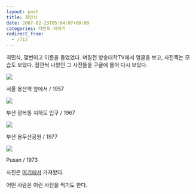 ```yaml
---
layout: post
title: 최민식
date: 2007-02-23T05:04:07+00:00
categories: 타인의-이야기
redirect_from:
  - /712
---
```


최민식, 몇번이고 이름을 들었었다. 며칠전 방송대학TV에서 얼굴을 보고, 사진찍는 모습도 보았다. 잠깐씩 나왔던 그 사진들을 구글에 물어 다시 보았다.

<img src="http://cfs5.tistory.com/image/4/tistory/2008/03/11/14/14/47d6152978db2" />

서울 용산역 앞에서 / 1957 

<img src="http://da-arts.knaa.or.kr/arts_images/arts/P0000450_0040.jpg" />

부산 광복동 지하도 입구 / 1967

 

<img src="http://da-arts.knaa.or.kr/arts_images/arts/P0000450_0056.jpg" />

부산 용두산공원 / 1977

 

<img src="http://da-arts.knaa.or.kr/arts_images/arts/P0000450_0053.jpg" />

Pusan / 1973

 

사진은 <a href="http://da-arts.knaa.or.kr/da/arts/detailArts.do?CONTENT_ID=20101206154144199038">여기에서</a> 가져왔다.

어떤 사람은 이런 사진을 찍기도 한다.
